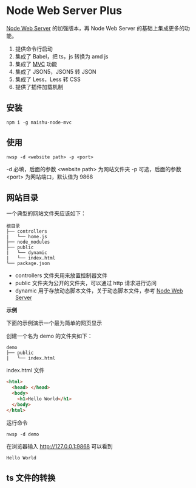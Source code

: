 # Node Web Server Plus

[Node Web Server](https://github.com/ansiboy/node-web-server) 的加强版本，再 Node Web Server 的基础上集成更多的功能。

1. 提供命令行启动
1. 集成了 Babel，把 ts，js 转换为 amd js
1. 集成了 [MVC](https://github.com/ansiboy/node-web-server-mvc) 功能
1. 集成了 JSON5，JSON5 转 JSON
1. 集成了 Less，Less 转 CSS
1. 提供了插件加载机制

## 安装

```
npm i -g maishu-node-mvc
```

## 使用

```
nwsp -d <website path> -p <port>
```

-d 必填，后面的参数 \<website path\> 为网站文件夹
-p 可选，后面的参数 \<port> 为网站端口，默认值为 9868

## 网站目录

一个典型的网站文件夹应该如下：

```
根目录
├── controllers
|   └── home.js
├── node_modules
├── public
|   └── dynamic
|   └── index.html
└── package.json
```

- controllers 文件夹用来放置控制器文件
- public 文件夹为公开的文件夹，可以通过 http 请求进行访问
- dynamic 用于存放动态脚本文件，关于动态脚本文件，参考 [Node Web Server](<(https://github.com/ansiboy/node-web-server)>)

**示例**

下面的示例演示一个最为简单的网页显示

创建一个名为 demo 的文件夹如下：

```
demo
├── public
|   └── index.html
```

index.html 文件

```html
<html>
  <head> </head>
  <body>
    <h1>Hello World</h1>
  </body>
</html>
```

运行命令

```
nwsp -d demo
```

在浏览器输入 http://127.0.0.1:9868 可以看到 

```
Hello World
```

## ts 文件的转换






